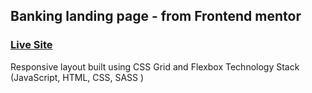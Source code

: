 ## Banking landing page - from Frontend mentor

### [Live Site](https://banking-landing-page-jesus.netlify.app/)

Responsive layout built using CSS Grid and Flexbox
Technology Stack (JavaScript, HTML, CSS, SASS )
